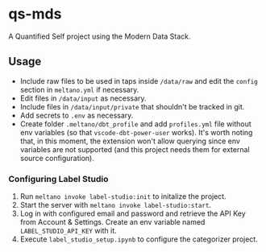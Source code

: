 # qs-mds

A Quantified Self project using the Modern Data Stack.

## Usage
- Include raw files to be used in taps inside `/data/raw` and edit the `config` section in `meltano.yml` if necessary.
- Edit files in `/data/input` as necessary.
- Include files in `/data/input/private` that shouldn't be tracked in git.
- Add secrets to `.env` as necessary.
- Create folder `.meltano/dbt_profile` and add `profiles.yml` file without env variables (so that `vscode-dbt-power-user` works). It's worth noting that, in this moment, the extension won't allow querying since env variables are not supported (and this project needs them for external source configuration).

### Configuring Label Studio
1. Run `meltano invoke label-studio:init` to initalize the project.
2. Start the server with `meltano invoke label-studio:start`.
3. Log in with configured email and password and retrieve the API Key from Account & Settings. Create an env variable named `LABEL_STUDIO_API_KEY` with it.
4. Execute `label_studio_setup.ipynb` to configure the categorizer project.